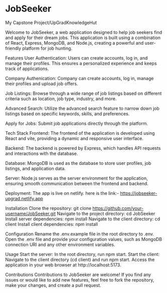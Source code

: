 # JobSeeker
My Capstone Project/UpGradKnowledgeHut

Welcome to JobSeeker, a web application designed to help job seekers find and apply for their dream jobs. This application is built using a combination of React, Express, MongoDB, and Node.js, creating a powerful and user-friendly platform for job hunting.

Features
User Authentication: Users can create accounts, log in, and manage their profiles. This ensures a personalized experience and keeps track of applications.

Company Authenication: Company can create accounts, log in, manage their profiles and upload job offers.

Job Listings: Browse through a wide range of job listings based on different criteria such as location, job type, industry, and more.

Advanced Search: Utilize the advanced search feature to narrow down job listings based on specific keywords, skills, and preferences.

Apply for Jobs: Submit job applications directly through the platform.

Tech Stack
Frontend: The frontend of the application is developed using React and vite, providing a dynamic and responsive user interface.

Backend: The backend is powered by Express, which handles API requests and interactions with the database.

Database: MongoDB is used as the database to store user profiles, job listings, and application data.

Server: Node.js serves as the server environment for the application, ensuring smooth communication between the frontend and backend.

Deployment: The app is live on netlify. here is the link:-  https://jobseeker-upgrad.netlify.app

Installation
Clone the repository: git clone https://github.com/your-username/JobSeeker.git
Navigate to the project directory: cd JobSeeker
Install server dependencies: npm install
Navigate to the client directory: cd client
Install client dependencies: npm install

Configuration
Rename the .env.example file in the root directory to .env.
Open the .env file and provide your configuration values, such as MongoDB connection URI and any other environment variables.

Usage
Start the server: In the root directory, run npm start.
Start the client: Navigate to the client directory (cd client) and run npm start.
Access the application in your web browser at http://localhost:5173.

Contributions
Contributions to JobSeeker are welcome! If you find any issues or would like to add new features, feel free to fork the repository, make your changes, and create a pull request.
